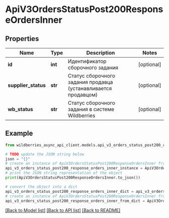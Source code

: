 # ApiV3OrdersStatusPost200ResponseOrdersInner


## Properties

Name | Type | Description | Notes
------------ | ------------- | ------------- | -------------
**id** | **int** | Идентификатор сборочного задания | [optional] 
**supplier_status** | **str** | Статус сборочного задания продавца (устанавливается продавцом) | [optional] 
**wb_status** | **str** | Статус сборочного задания в системе Wildberries | [optional] 

## Example

```python
from wildberries_async_api_client.models.api_v3_orders_status_post200_response_orders_inner import ApiV3OrdersStatusPost200ResponseOrdersInner

# TODO update the JSON string below
json = "{}"
# create an instance of ApiV3OrdersStatusPost200ResponseOrdersInner from a JSON string
api_v3_orders_status_post200_response_orders_inner_instance = ApiV3OrdersStatusPost200ResponseOrdersInner.from_json(json)
# print the JSON string representation of the object
print(ApiV3OrdersStatusPost200ResponseOrdersInner.to_json())

# convert the object into a dict
api_v3_orders_status_post200_response_orders_inner_dict = api_v3_orders_status_post200_response_orders_inner_instance.to_dict()
# create an instance of ApiV3OrdersStatusPost200ResponseOrdersInner from a dict
api_v3_orders_status_post200_response_orders_inner_from_dict = ApiV3OrdersStatusPost200ResponseOrdersInner.from_dict(api_v3_orders_status_post200_response_orders_inner_dict)
```
[[Back to Model list]](../README.md#documentation-for-models) [[Back to API list]](../README.md#documentation-for-api-endpoints) [[Back to README]](../README.md)



